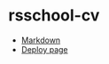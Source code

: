 # rsschool-cv

- [Markdown](https://Vitya-Wolfram.github.io/rsschool-cv/cv)
- [Deploy page](https://Vitya-Wolfram.github.io/rsschool-cv/)
